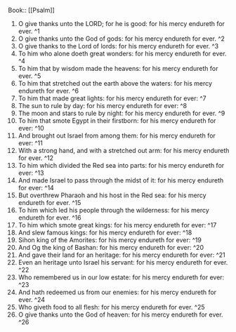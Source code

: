  Book:: [[Psalm]]
 1. O give thanks unto the LORD; for he is good: for his mercy endureth for ever. ^1
 2. O give thanks unto the God of gods: for his mercy endureth for ever. ^2
 3. O give thanks to the Lord of lords: for his mercy endureth for ever. ^3
 4. To him who alone doeth great wonders: for his mercy endureth for ever. ^4
 5. To him that by wisdom made the heavens: for his mercy endureth for ever. ^5
 6. To him that stretched out the earth above the waters: for his mercy endureth for ever. ^6
 7. To him that made great lights: for his mercy endureth for ever: ^7
 8. The sun to rule by day: for his mercy endureth for ever: ^8
 9. The moon and stars to rule by night: for his mercy endureth for ever. ^9
 10. To him that smote Egypt in their firstborn: for his mercy endureth for ever: ^10
 11. And brought out Israel from among them: for his mercy endureth for ever: ^11
 12. With a strong hand, and with a stretched out arm: for his mercy endureth for ever. ^12
 13. To him which divided the Red sea into parts: for his mercy endureth for ever: ^13
 14. And made Israel to pass through the midst of it: for his mercy endureth for ever: ^14
 15. But overthrew Pharaoh and his host in the Red sea: for his mercy endureth for ever. ^15
 16. To him which led his people through the wilderness: for his mercy endureth for ever. ^16
 17. To him which smote great kings: for his mercy endureth for ever: ^17
 18. And slew famous kings: for his mercy endureth for ever: ^18
 19. Sihon king of the Amorites: for his mercy endureth for ever: ^19
 20. And Og the king of Bashan: for his mercy endureth for ever: ^20
 21. And gave their land for an heritage: for his mercy endureth for ever: ^21
 22. Even an heritage unto Israel his servant: for his mercy endureth for ever. ^22
 23. Who remembered us in our low estate: for his mercy endureth for ever: ^23
 24. And hath redeemed us from our enemies: for his mercy endureth for ever. ^24
 25. Who giveth food to all flesh: for his mercy endureth for ever. ^25
 26. O give thanks unto the God of heaven: for his mercy endureth for ever. ^26
